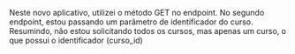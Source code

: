 Neste novo aplicativo, utilizei o método GET no endpoint.
No segundo endpoint, estou passando um parâmetro de identificador do curso.
Resumindo, não estou solicitando todos os cursos, mas apenas um curso, o que possui o identificador (curso_id)
